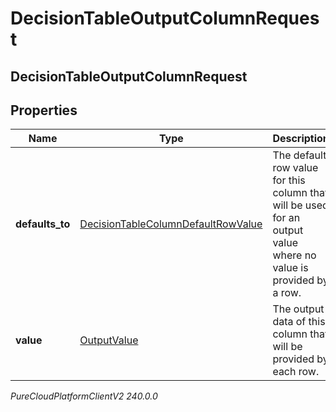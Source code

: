 # DecisionTableOutputColumnRequest

## DecisionTableOutputColumnRequest

## Properties

|Name | Type | Description | Notes|
|------------ | ------------- | ------------- | -------------|
| **defaults_to** | [DecisionTableColumnDefaultRowValue](DecisionTableColumnDefaultRowValue) | The default row value for this column that will be used for an output value where no value  is provided by a row. | [optional] |
| **value** | [OutputValue](OutputValue) | The output data of this column that will be provided by each row. | |



_PureCloudPlatformClientV2 240.0.0_
